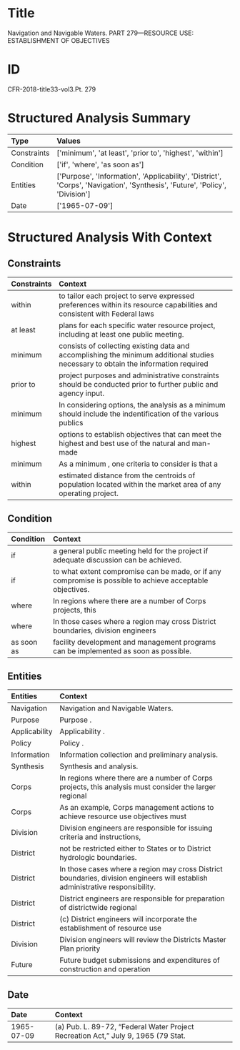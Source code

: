 # Title

 Navigation and Navigable Waters. PART 279—RESOURCE USE: ESTABLISHMENT OF OBJECTIVES


# ID

 CFR-2018-title33-vol3.Pt. 279


# Structured Analysis Summary

| Type        | Values                                                                                                                      |
|:------------|:----------------------------------------------------------------------------------------------------------------------------|
| Constraints | ['minimum', 'at least', 'prior to', 'highest', 'within']                                                                    |
| Condition   | ['if', 'where', 'as soon as']                                                                                               |
| Entities    | ['Purpose', 'Information', 'Applicability', 'District', 'Corps', 'Navigation', 'Synthesis', 'Future', 'Policy', 'Division'] |
| Date        | ['1965-07-09']                                                                                                              |


# Structured Analysis With Context

 


## Constraints

| Constraints   | Context                                                                                                                            |
|:--------------|:-----------------------------------------------------------------------------------------------------------------------------------|
| within        | to tailor each project to serve expressed preferences within its resource capabilities and consistent with Federal laws            |
| at least      | plans for each specific water resource project, including at least  one public meeting.                                            |
| minimum       | consists of collecting existing data and accomplishing the minimum additional studies necessary to obtain the information required |
| prior to      | project purposes and administrative constraints should be conducted prior to  further public and agency input.                     |
| minimum       | In considering options, the analysis as a  minimum should include the indentification of the various publics                       |
| highest       | options to establish objectives that can meet the highest and best use of the natural and man-made                                 |
| minimum       | As a  minimum , one criteria to consider is that a                                                                                 |
| within        | estimated distance from the centroids of population located within  the market area of any operating project.                      |


## Condition

| Condition   | Context                                                                                                    |
|:------------|:-----------------------------------------------------------------------------------------------------------|
| if          | a general public meeting held for the project if  adequate discussion can be achieved.                     |
| if          | to what extent compromise can be made, or if  any compromise is possible to achieve acceptable objectives. |
| where       | In regions  where there are a number of Corps projects, this                                               |
| where       | In those cases  where a region may cross District boundaries, division engineers                           |
| as soon as  | facility development and management programs can be implemented as soon as  possible.                      |


## Entities

| Entities      | Context                                                                                                                         |
|:--------------|:--------------------------------------------------------------------------------------------------------------------------------|
| Navigation    | Navigation  and Navigable Waters.                                                                                               |
| Purpose       | Purpose .                                                                                                                       |
| Applicability | Applicability .                                                                                                                 |
| Policy        | Policy .                                                                                                                        |
| Information   | Information  collection and preliminary analysis.                                                                               |
| Synthesis     | Synthesis  and analysis.                                                                                                        |
| Corps         | In regions where there are a number of  Corps projects, this analysis must consider the larger regional                         |
| Corps         | As an example,  Corps management actions to achieve resource use objectives must                                                |
| Division      | Division engineers are responsible for issuing criteria and instructions,                                                       |
| District      | not be restricted either to States or to District  hydrologic boundaries.                                                       |
| District      | In those cases where a region may cross  District  boundaries, division engineers will establish administrative responsibility. |
| District      | District engineers are responsible for preparation of districtwide regional                                                     |
| District      | (c)  District engineers will incorporate the establishment of resource use                                                      |
| Division      | Division engineers will review the Districts Master Plan priority                                                               |
| Future        | Future budget submissions and expenditures of construction and operation                                                        |


## Date

| Date       | Context                                                                                       |
|:-----------|:----------------------------------------------------------------------------------------------|
| 1965-07-09 | (a) Pub. L. 89-72, &#8220;Federal Water Project Recreation Act,&#8221; July 9, 1965 (79 Stat. |


